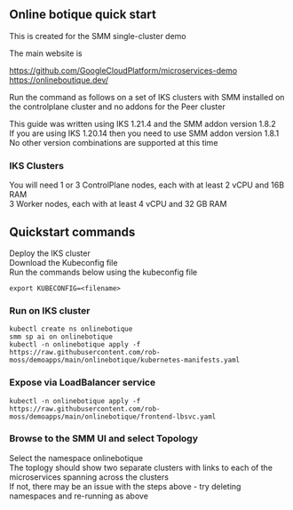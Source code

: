 ## Online botique quick start

This is created for the SMM single-cluster demo

The main website is

https://github.com/GoogleCloudPlatform/microservices-demo  
https://onlineboutique.dev/  

Run the command as follows on a set of IKS clusters with SMM installed on the controlplane cluster and no addons for the Peer cluster

This guide was written using IKS 1.21.4 and the SMM addon version 1.8.2  
If you are using IKS 1.20.14 then you need to use SMM addon version 1.8.1  
No other version combinations are supported at this time  

### IKS Clusters

You will need
1 or 3 ControlPlane nodes, each with at least 2 vCPU and 16B RAM  
3 Worker nodes, each with at least 4 vCPU and 32 GB RAM  



## Quickstart commands
Deploy the IKS cluster  
Download the Kubeconfig file  
Run the commands below using the kubeconfig file  
```
export KUBECONFIG=<filename>
```

### Run on IKS cluster
```
kubectl create ns onlinebotique
smm sp ai on onlinebotique
kubectl -n onlinebotique apply -f https://raw.githubusercontent.com/rob-moss/demoapps/main/onlinebotique/kubernetes-manifests.yaml
```

### Expose via LoadBalancer service
```
kubectl -n onlinebotique apply -f https://raw.githubusercontent.com/rob-moss/demoapps/main/onlinebotique/frontend-lbsvc.yaml
```

### Browse to the SMM UI and select Topology
Select the namespace onlinebotique  
The toplogy should show two separate clusters with links to each of the microservices spanning across the clusters  
If not, there may be an issue with the steps above - try deleting namespaces and re-running as above  

